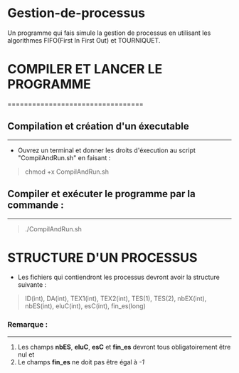 # Gestion-de-processus
Un programme qui fais simule la gestion de processus en utilisant les algorithmes FIFO(First In First Out) et TOURNIQUET.

# COMPILER ET LANCER LE PROGRAMME
=================================

## Compilation et création d'un éxecutable
------------------------------------------
- Ouvrez un terminal et donner les droits d'éxecution au script "CompilAndRun.sh" en faisant :
> chmod +x CompilAndRun.sh

## Compiler et exécuter le programme par la commande :
-----------------------------------------------------
> ./CompilAndRun.sh

# STRUCTURE D'UN PROCESSUS
- Les fichiers qui contiendront les processus devront avoir la structure suivante :

> ID(int), DA(int), TEX1(int), TEX2(int), TES(1), TES(2), nbEX(int), nbES(int), eluC(int), esC(int), fin_es(long)

### Remarque :
-------------
  1. Les champs **nbES**, **eluC**, **esC** et **fin_es** devront tous obligatoirement être nul et
  2. Le  champs **fin_es** ne doit pas être égal à _-1_
